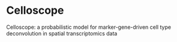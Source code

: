 # Celloscope
Celloscope: a probabilistic model for marker-gene-driven cell type deconvolution in spatial transcriptomics data 
